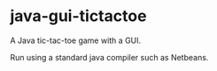 # java-gui-tictactoe
A Java tic-tac-toe game with a GUI.

Run using a standard java compiler such as Netbeans.
